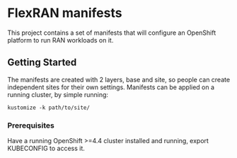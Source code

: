 # FlexRAN manifests

This project contains a set of manifests that will configure an OpenShift platform to run RAN workloads on it.

## Getting Started

The manifests are created with 2 layers, base and site, so people can create independent sites for their own settings.
Manifests can be applied on a running cluster, by simple running:

```
kustomize -k path/to/site/
```

### Prerequisites

Have a running OpenShift >=4.4 cluster installed and running, export KUBECONFIG to access it.
```
